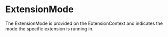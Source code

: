 # ExtensionMode

The ExtensionMode is provided on the ExtensionContext and indicates the mode the specific extension is running in.

